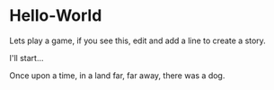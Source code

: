 # Hello-World
Lets play a game, if you see this, edit and add a line to create a story.  

I'll start...

Once upon a time, in a land far, far away, there was a dog.
